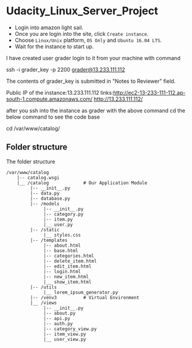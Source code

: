 # Udacity_Linux_Server_Project



- Login into amazon light sail.
- Once you are login into the site, click `Create instance`. 
- Choose `Linux/Unix` platform, `OS Only` and  `Ubuntu 16.04 LTS`.
- Wait for the instance to start up.



I have created user grader 
login to it from your machine with command 

ssh -i grader_key -p 2200 grader@13.233.111.112

The contents of grader_key is submitted in  "Notes to Reviewer" field.

Public IP of the instance:13.233.111.112
links:http://ec2-13-233-111-112.ap-south-1.compute.amazonaws.com/
http://13.233.111.112/

after you ssh into the instance as grader with the above command cd the below command to see the code base

cd /var/www/catalog/


## Folder structure

The folder structure

``` 
/var/www/catalog
    |-- catalog.wsgi
    |__ /catalog             # Our Application Module
         |-- __init__.py
         |-- data.py
         |-- database.py
         |-- /models
              |-- __init__.py
              |-- category.py
              |-- item.py
              |__ user.py   
         |-- /static
              |__ styles.css
         |-- /templates
              |-- about.html
              |-- base.html
              |-- categories.html
              |-- delete_item.html 
              |-- edit_item.html
              |-- login.html
              |-- new_item.html
              |__ show_item.html
         |-- /utils
              |__ lorem_ipsum_generator.py
         |-- /venv3          # Virtual Environment
         |__ /views
              |-- __init__.py
              |-- about.py
              |-- api.py
              |-- auth.py
              |-- category_view.py
              |-- item_view.py
              |__ user_view.py
```

